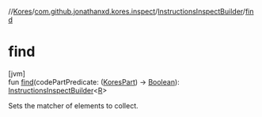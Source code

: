 //[Kores](../../../index.md)/[com.github.jonathanxd.kores.inspect](../index.md)/[InstructionsInspectBuilder](index.md)/[find](find.md)

# find

[jvm]\
fun [find](find.md)(codePartPredicate: ([KoresPart](../../com.github.jonathanxd.kores/-kores-part/index.md)) -> [Boolean](https://kotlinlang.org/api/latest/jvm/stdlib/kotlin/-boolean/index.html)): [InstructionsInspectBuilder](index.md)<[R](index.md)>

Sets the matcher of elements to collect.
